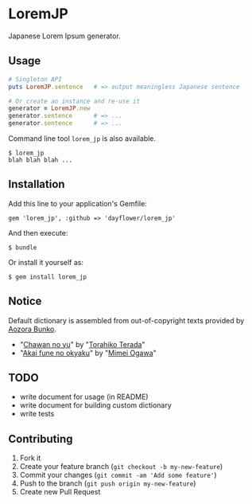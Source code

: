 # LoremJP

Japanese Lorem Ipsum generator.

## Usage

```ruby
# Singleton API
puts LoremJP.sentence   # => output meaningless Japanese sentence

# Or create an instance and re-use it
generator = LoremJP.new
generator.sentence      # => ...
generator.sentence      # => ...
```

Command line tool `lorem_jp` is also available.

    $ lorem_jp
    blah blah blah ...

## Installation

Add this line to your application's Gemfile:

    gem 'lorem_jp', :github => 'dayflower/lorem_jp'

And then execute:

    $ bundle

Or install it yourself as:

    $ gem install lorem_jp

## Notice

Default dictionary is assembled from out-of-copyright texts provided by [Aozora Bunko](http://www.aozora.gr.jp/index.html).

* "[Chawan no yu](http://www.aozora.gr.jp/cards/000042/card2363.html)"
  by "[Torahiko Terada](http://www.aozora.gr.jp/index_pages/person42.html)"
* "[Akai fune no okyaku](http://www.aozora.gr.jp/cards/001475/card52960.html)"
  by "[Mimei Ogawa](http://www.aozora.gr.jp/index_pages/person1475.html)"

## TODO

* write document for usage (in README)
* write document for building custom dictionary
* write tests

## Contributing

1. Fork it
2. Create your feature branch (`git checkout -b my-new-feature`)
3. Commit your changes (`git commit -am 'Add some feature'`)
4. Push to the branch (`git push origin my-new-feature`)
5. Create new Pull Request
